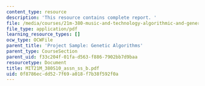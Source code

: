 ```yaml
---
content_type: resource
description: 'This resource contains complete report. '
file: /media/courses/21m-380-music-and-technology-algorithmic-and-generative-music-spring-2010/0f8786ecdd527f69a018f7b38f592f0a_MIT21M_380S10_assn_ss_b.pdf
file_type: application/pdf
learning_resource_types: []
ocw_type: OCWFile
parent_title: 'Project Sample: Genetic Algorithms'
parent_type: CourseSection
parent_uid: f33c204f-01fa-d563-f886-7902bb7d9baa
resourcetype: Document
title: MIT21M_380S10_assn_ss_b.pdf
uid: 0f8786ec-dd52-7f69-a018-f7b38f592f0a
---
```

